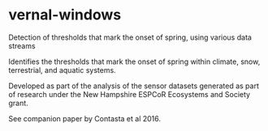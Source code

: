 # vernal-windows
Detection of thresholds that mark the onset of spring, using various data streams

Identifies the thresholds that mark the onset of spring within climate, snow, terrestrial, and aquatic systems.

Developed as part of the analysis of the sensor datasets generated as part of research under the New Hampshire ESPCoR Ecosystems and Society grant. 

See companion paper by Contasta et al 2016.
